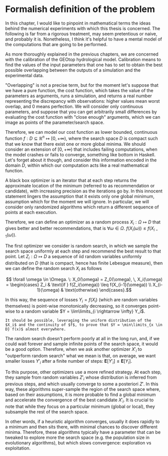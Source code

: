 # Formalish definition of the problem

In this chapter, I would like to pinpoint in mathematical terms the ideas behind the numerical experiments with which this thesis is concerned. The following is far from a rigorous treatment, may seem pretentious or naive, and probably it is. Nonetheless, I think it's helpful to have a mental model of the computations that are going to be performed.

As more thoroughly explained in the previous chapters, we are concerned with the calibration of the GEOtop hydrological model. Calibration means to find the values of the input parameters that one has to set to obtain the best possible overlapping between the outputs of a simulation and the experimental data. 

"Overlapping" is not a precise term, but for the moment let's suppose that we have a pure function, the cost function, which takes the value of the parameters as arguments, runs a simulation, and returns a real number representing the discrepancy with observations: higher values mean worst overlap, and 0 means perfection. We will consider only continuous parameters, and suppose that you can get arbitrarily small differences by evaluating the cost function with "close enough" arguments, which we can image as points of the parameter/search space.

Therefore, we can model our cost function as lower bounded, continuous function $f: D \subseteq \mathbb{R}^n \mapsto [0, +\infty)$, where the search space $D$ is compact such that we know that there exist one or more global minima. We should consider an extension of $[0, +\infty)$ that includes failing computations, when the model crashes or fails to converge, something like bottom in Haskell. Let's forget about it though, and consider this information encoded in the domain $D$, within which our computation acts like a real mathematical function.

A black box optimizer is an iterator that at each step returns the approximate location of the minimum (referred to as recommendation or candidate), with increasing precision as the iterations go by. In this innocent statement lingers the assumption that it exists only one global minimum, assumption which for the moment we will ignore. In particular, we will consider only randomized algorithms which return a different sequence of points at each execution.

Therefore, we can define an optimizer as a random process $X_i: \Omega \mapsto D$ that gives better and better recommendations, that is $\forall \omega \in \Omega. \: f\left(X_i(\omega)\right) \leq f\left(X_{i-1}(\omega)\right)$.

The first optimizer we consider is random search, in which we sample the search space uniformly at each step and recommend the best result to that point. Let $Z_i: \Omega \mapsto D$ a sequence of iid random variables uniformly distributed on $D$ (that is compact, hence has finite Lebesgue measure), then we can define the random search $X_i$ as follows

$$ \forall \omega \in \Omega. \: X_0(\omega) = Z_0(\omega), \, X_i(\omega) = \begin{cases} Z_i & \text{if } f(Z_i(\omega)) \leq f(X_{i-1}(\omega)) \\ X_{i-1}(\omega) & \text{otherwise} \end{cases}.$$

In this way, the sequence of losses $Y_i = f(X_i)$ (which are random variables themselves) is point-wise monotonically decreasing, so it converges point-wise to a random variable $Y = \lim\limits_{i \rightarrow \infty} Y_i$. 

```{admonition} To Do
It should be possible, leveraging the uniform distribution of the $X_i$ and the continuity of $f$, to prove that $Y = \min\limits_{x \in D} f(x)$ almost everywhere.
```

The random search doesn't perform poorly at all in the long run, and, if we could wait forever and sample infinite points of the search space, it would be a good option. Therefore, when we ask another optimizer $X'_i$ to "outperform random search" what we mean is that, on average, we want smaller losses $Y'_i$ after a finite number of steps: $\mathbf{E}[Y'_i] \leq \mathbf{E}[Y_i]$.

To this purpose, other optimizers use a more refined strategy. At each step, they sample from random variables $Z'_i$ whose distribution is inferred from previous steps, and which usually converge to some a posteriori $Z'$. In this way, these algorithms super-sample the region of the search space where, based on their assumptions, it is more probable to find a global minimum and accelerate the convergence of the best candidate $X'_i$. It is crucial to note that while they focus on a particular minimum (global or local), they subsample the rest of the search space. 

In other words, if a heuristic algorithm converges, usually it does rapidly to a minimum and then sits there, with minimal chances to discover different minima. Therefore, these algorithms typically have a parameter that can be tweaked to explore more the search space (e.g. the population size in evolutionary algorithms), but which slows convergence: exploration vs exploitation.

